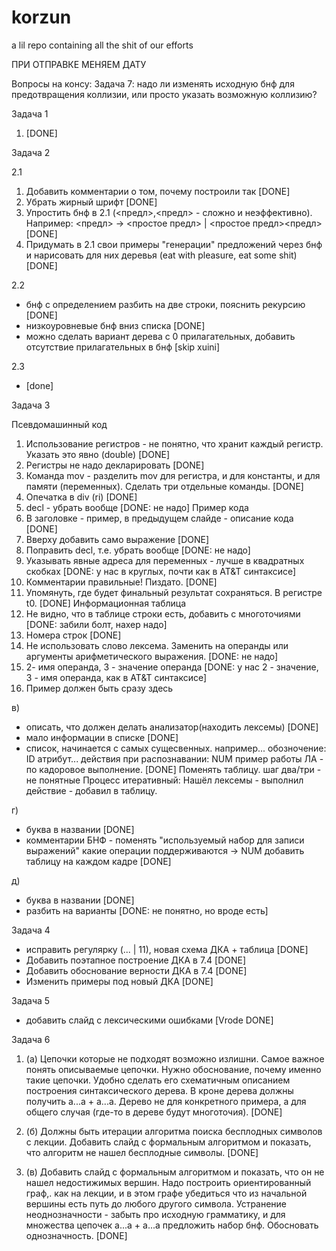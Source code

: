 # korzun
a lil repo containing all the shit of our efforts

ПРИ ОТПРАВКЕ МЕНЯЕМ ДАТУ

Вопросы на консу:
Задача 7: надо ли изменять исходную бнф для предотвращения коллизии, или просто указать возможную коллизию?

Задача 1 
1) [DONE]

Задача 2

2.1
1) Добавить комментарии о том, почему построили так [DONE]
2) Убрать жирный шрифт [DONE]
3) Упростить бнф в 2.1 (<предл>,<предл> - сложно и неэффективно). Например:
<предл> -> <простое предл> | <простое предл><предл> [DONE]
4) Придумать в 2.1 свои примеры "генерации" предложений через бнф и нарисовать для них деревья (eat with pleasure, eat some shit) [DONE]

2.2
- бнф с определением разбить на две строки, пояснить рекурсию [DONE]
- низкоуровневые бнф вниз списка [DONE]
- можно сделать вариант дерева с 0 прилагательных, добавить отсутствие прилагательных в бнф [skip xuini]

2.3
- [done]

Задача 3

Псевдомашинный код
1) Использование регистров - не понятно, что хранит каждый регистр. Указать это явно (double) [DONE]
2) Регистры не надо декларировать [DONE]
3) Команда mov - разделить mov для регистра, и для константы, и для памяти (переменных). Сделать три отдельные команды. [DONE]
4) Опечатка в div (ri) [DONE]
5) decl - убрать вообще [DONE: не надо]
Пример кода
1) В заголовке - пример, в предыдущем слайде - описание кода [DONE]
2) Вверху добавить само выражение [DONE]
3) Поправить decl, т.е. убрать вообще [DONE: не надо]
4) Указывать явные адреса для переменных - лучше в квадратных скобках [DONE: у нас в круглых, почти как в AT&T синтаксисе]
5) Комментарии правильные! Пиздато. [DONE]
6) Упомянуть, где будет финальный результат сохраняться. В регистре t0. [DONE]
Информационная таблица
1) Не видно, что в таблице строки есть, добавить с многоточиями [DONE: забили болт, нахер надо]
2) Номера строк [DONE]
3) Не использовать слово лексема. Заменить на операнды или аргументы арифметического выражения. [DONE: не надо]
4) 2- имя операнда, 3 - значение операнда [DONE: у нас 2 - значение, 3 - имя операнда, как в AT&T синтаксисе]
5) Пример должен быть сразу здесь 

в)
- описать, что должен делать анализатор(находить лексемы) [DONE]
- мало информации в списке [DONE]
- список, начинается с самых сущесвенных.
например...
обозночение: ID
атрибут...
действия при распознавании:
NUM
пример работы ЛА - по кадоровое выполнение. [DONE]
Поменять таблицу.
шаг два/три - не понятные
Процесс итеративный:
Нашёл лексемы - выполнил действие - добавил в таблицу.

г)
- буква в названии [DONE]
- комментарии БНФ - поменять
"используемый набор для записи выражений"
какие операции поддерживаются
<num> -> NUM
добавить таблицу на каждом кадре [DONE]
  
д)
- буква в названии [DONE]
- разбить на варианты [DONE: не понятно, но вроде есть]

Задача 4
- исправить регулярку (... | 11), новая схема ДКА + таблица [DONE]
- Добавить поэтапное построение ДКА в 7.4 [DONE]
- Добавить обоснование верности ДКА в 7.4 [DONE]
- Изменить примеры под новый ДКА [DONE]

Задача 5
- добавить слайд с лексическими ошибками [Vrode DONE]

Задача 6
1) (а) Цепочки которые не подходят возможно излишни. Самое важное понять описываемые цепочки.
Нужно обоснование, почему именно такие цепочки. Удобно сделать его схематичным описанием построения синтаксического дерева. В кроне дерева должны получить а...а + а...а. Дерево не для конкретного примера, а для общего случая (где-то в дереве будут многоточия). [DONE]

2) (б) Должны быть итерации алгоритма поиска бесплодных символов с лекции. Добавить слайд с формальным алгоритмом и показать, что алгоритм не нашел бесплодные символы. [DONE]

3) (в) Добавить слайд с формальным алгоритмом и показать, что он не нашел недостижимых вершин. Надо построить ориентированный граф,. как на лекции, и в этом графе убедиться что из начальной вершины есть путь до любого другого символа.
Устранение неоднозначности - забыть про исходную грамматику, и для множества цепочек а...а + а...а предложить набор бнф. Обосновать однозначность. [DONE]
